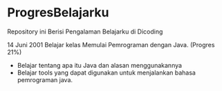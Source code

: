 # ProgresBelajarku
Repository ini Berisi Pengalaman Belajarku di Dicoding

14 Juni 2001
Belajar kelas Memulai Pemrograman dengan Java. (Progres 21%)
  * Belajar tentang apa itu Java dan alasan menggunakannya
  * Belajar tools yang dapat digunakan untuk menjalankan bahasa pemrograman java.
